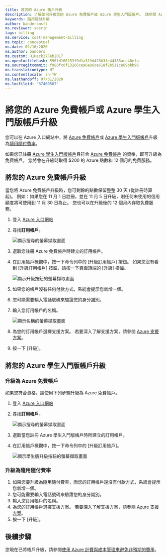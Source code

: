 ```yaml
---
title: 將您的 Azure 帳戶升級
description: 了解如何升級您的 Azure 免費帳戶或 Azure 學生入門版帳戶。 請參閱 Azure 支援方案的其他相關資訊。
keywords: 隨用隨付升級
author: bandersmsft
ms.reviewer: sasrin
tags: billing
ms.service: cost-management-billing
ms.topic: conceptual
ms.date: 02/10/2020
ms.author: banders
ms.custom: H1Hack27Feb2017
ms.openlocfilehash: 596fd166153f9d1a319d428b3fe44388acc48efa
ms.sourcegitcommit: f988fc0f13266cea6e86ce618f2b511ce69bbb96
ms.translationtype: HT
ms.contentlocale: zh-TW
ms.lasthandoff: 07/31/2020
ms.locfileid: "87460587"
---
```

# <a name="upgrade-your-azure-free-account-or-azure-for-students-starter-account"></a>將您的 Azure 免費帳戶或 Azure 學生入門版帳戶升級

您可以在 Azure 入口網站中，將 [Azure 免費帳戶](https://azure.microsoft.com/free/)或 [Azure 學生入門版帳戶](https://azure.microsoft.com/offers/ms-azr-0144p/)升級為[隨用隨付費率](https://azure.microsoft.com/offers/ms-azr-0003p/)。

如果您已註冊 [Azure 學生入門版帳戶](https://azure.microsoft.com/offers/ms-azr-0144p/)且符合 [Azure 免費帳戶](https://azure.microsoft.com/free/) 的資格，即可升級為免費帳戶。 您將會在升級時取得 $200 的 Azure 點數和 12 個月的免費服務。

<a id="freetrial"></a>

## <a name="upgrade-your-azure-free-account"></a>將您的 Azure 免費帳戶升級

當您將 Azure 免費帳戶升級時，您可剩餘的點數保留整整 30 天 (從註冊時算起)。 例如：如果您在 11 月 1 日註冊，並在 11 月 5 日升級，則任何未使用的信用額度將可使用到 11 月 30 日為止。 您也可以在升級後的 12 個月內存取免費服務。

1. 登入 [Azure 入口網站](https://portal.azure.com)
1. 尋找**訂用帳戶**。

    ![顯示搜尋的螢幕擷取畫面](./media/upgrade-azure-subscription/search-subscriptions-ibiza.png)

1. 選取您註冊 Azure 免費帳戶時建立的訂用帳戶。
1. 在訂用帳戶概觀中，按一下命令列中的 [升級訂用帳戶] 按鈕。 如果您沒有看到 [升級訂用帳戶] 按鈕，請按一下頁面頂端的 [升級] 橫幅。

    ![顯示升級按鈕的螢幕擷取畫面](./media/upgrade-azure-subscription/free-upgrade-button.png)

1. 如果您的帳戶沒有任何付款方式，系統會提示您新增一個。

1. 您可能需要輸入電話號碼來驗證您的身分識別。

1. 輸入您訂用帳戶的名稱。

     ![顯示名稱的螢幕擷取畫面](./media/upgrade-azure-subscription/free-upgrade-name.png)

1. 為您的訂用帳戶選擇支援方案。 若要深入了解支援方案，請參閱 [Azure 支援方案](https://azure.microsoft.com/us/support/plans/)。

1. 按一下 [升級]。

<a id="student"></a>

## <a name="upgrade-your-azure-for-students-starter-account"></a>將您的 Azure 學生入門版帳戶升級

### <a name="upgrade-to-an-azure-free-account"></a>升級為 Azure 免費帳戶

如果您符合資格，請使用下列步驟升級為 Azure 免費帳戶。

1. 登入 [Azure 入口網站](https://portal.azure.com)
1. 尋找**訂用帳戶**。

    ![顯示搜尋的螢幕擷取畫面](./media/upgrade-azure-subscription/search-subscriptions-ibiza.png)

1. 選取當您註冊 Azure 學生入門版帳戶時所建立的訂用帳戶。
1. 在訂用帳戶概觀中，按一下命令列中的 [升級訂用帳戶]。

    ![顯示學生版升級按鈕的螢幕擷取畫面](./media/upgrade-azure-subscription/student-upgrade-ibiza.png)

### <a name="upgrade-to-pay-as-you-go-rates"></a>升級為隨用隨付費率

1. 如果您要升級為隨用隨付費率，而您的訂用帳戶還沒有付款方式，系統會提示您新增一個。
1. 您可能需要輸入電話號碼來驗證您的身分識別。
1. 輸入您訂用帳戶的名稱。
1. 為您的訂用帳戶選擇支援方案。 若要深入了解支援方案，請參閱 [Azure 支援方案](https://azure.microsoft.com/us/support/plans/)。
1. 按一下 [升級]。

## <a name="next-steps"></a>後續步驟

您現在已將帳戶升級，請參閱[使用 Azure 計費與成本管理來避免非預期的費用](getting-started.md)。
